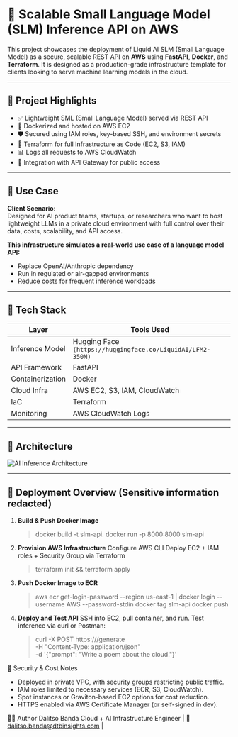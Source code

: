 # 🚀 Scalable Small Language Model (SLM) Inference API on AWS

This project showcases the deployment of Liquid AI SLM (Small Language Model) as a secure, scalable REST API on **AWS** using **FastAPI**, **Docker**, and **Terraform**. It is designed as a production-grade infrastructure template for clients looking to serve machine learning models in the cloud.

---

## 📌 Project Highlights

- ✅ Lightweight SML (Small Language Model) served via REST API
- 🐳 Dockerized and hosted on AWS EC2
- 🛡️ Secured using IAM roles, key-based SSH, and environment secrets
- 🔄 Terraform for full Infrastructure as Code (EC2, S3, IAM)
- 📊 Logs all requests to AWS CloudWatch
- 🔗 Integration with API Gateway for public access

---

## 💼 Use Case

**Client Scenario**:  
Designed for AI product teams, startups, or researchers who want to host lightweight LLMs in a private cloud environment with full control over their data, costs, scalability, and API access.

**This infrastructure simulates a real-world use case of a language model API:**
- Replace OpenAI/Anthropic dependency
- Run in regulated or air-gapped environments
- Reduce costs for frequent inference workloads

---

## 🧠 Tech Stack

| Layer            | Tools Used                      |
|------------------|----------------------------------|
| Inference Model  | Hugging Face `(https://huggingface.co/LiquidAI/LFM2-350M)` |
| API Framework    | FastAPI                         |
| Containerization | Docker                          |
| Cloud Infra      | AWS EC2, S3, IAM, CloudWatch     |
| IaC              | Terraform                       |
| Monitoring       | AWS CloudWatch Logs             |

---

## 📐 Architecture

![AI Inference Architecture](./assets/architecture-diagram.png)

---

## 🚀 Deployment Overview (Sensitive information redacted)

1. **Build & Push Docker Image**
   > docker build -t slm-api.
   > docker run -p 8000:8000 slm-api
  
2. **Provision AWS Infrastructure**
   Configure AWS CLI
   Deploy EC2 + IAM roles + Security Group via Terraform
   
   > terraform init && terraform apply
   
4. **Push Docker Image to ECR**
   > aws ecr get-login-password --region us-east-1 | docker login --username AWS --password-stdin <repo-url>
   > docker tag slm-api <ecr-repo>
   > docker push <ecr-repo>

5. **Deploy and Test API**
   SSH into EC2, pull container, and run.
   Test inference via curl or Postman:
   
   > curl -X POST https://<your-domain>/generate \
   > -H "Content-Type: application/json" \
   > -d '{"prompt": "Write a poem about the cloud."}'

🔐 Security & Cost Notes
- Deployed in private VPC, with security groups restricting public traffic.
- IAM roles limited to necessary services (ECR, S3, CloudWatch).
- Spot instances or Graviton-based EC2 options for cost reduction.
- HTTPS enabled via AWS Certificate Manager (or self-signed in dev).

👨‍💻 Author
Dalitso Banda
Cloud + AI Infrastructure Engineer
| 📧 dalitso.banda@dtbinsights.com |

